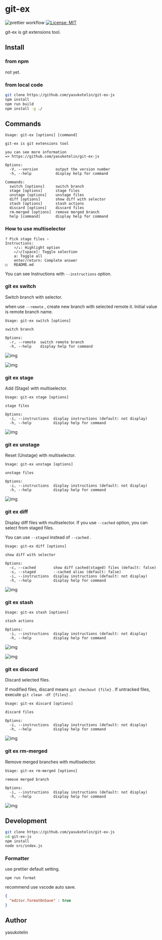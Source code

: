 # git-ex

![prettier workflow](https://github.com/yasukotelin/git-ex-js/actions/workflows/prettier.yml/badge.svg) [![License: MIT](https://img.shields.io/badge/License-MIT-yellow.svg)](https://opensource.org/licenses/MIT)

git-ex is git extensions tool.  

## Install

### from npm

not yet.

### from local code

```bash
git clone https://github.com/yasukotelin/git-ex-js
npm install
npm run build
npm install -g ./
```

## Commands

```
Usage: git-ex [options] [command]

git-ex is git extensions tool

you can see more information
=> https://github.com/yasukotelin/git-ex-js

Options:
  -V, --version        output the version number
  -h, --help           display help for command

Commands:
  switch [options]     switch branch
  stage [options]      stage files
  unstage [options]    unstage files
  diff [options]       show diff with selector
  stash [options]      stash actions
  discard [options]    discard files
  rm-merged [options]  remove merged branch
  help [command]       display help for command
```

### How to use multiselector

```
? Pick stage files ›  
Instructions:
    ↑/↓: Highlight option
    ←/→/[space]: Toggle selection
    a: Toggle all
    enter/return: Complete answer
◯   README.md
```

You can see Instructions with `--instructions` option.

### git ex switch

Switch branch with selector.

when use `--remote` , create new branch with selected remote it. Initial value is remote branch name.

```
Usage: git-ex switch [options]

switch branch

Options:
  -r, --remote  switch remote branch
  -h, --help    display help for command
```

![img](https://user-images.githubusercontent.com/31115673/147957478-6171990f-09e7-40e1-8205-5e71231ebb79.gif)

![img](https://user-images.githubusercontent.com/31115673/147957589-53bce884-75c7-4111-8ad5-73014ba68e60.gif)

### git ex stage

Add (Stage) with multiselector.

```
Usage: git-ex stage [options]

stage files

Options:
  -i, --instructions  display instructions (default: not display)
  -h, --help          display help for command
```

![img](https://user-images.githubusercontent.com/31115673/147958652-d54852e8-5c15-4414-8bd4-11d5faa23927.gif)

### git ex unstage

Reset (Unstage) with multiselector.

```
Usage: git-ex unstage [options]

unstage files

Options:
  -i, --instructions  display instructions (default: not display)
  -h, --help          display help for command
```

![img](https://user-images.githubusercontent.com/31115673/147958658-6ebc182a-a2b8-4dd7-a4fc-6eab510b9eb5.gif)

### git ex diff

Display diff files with multiselector. If you use `--cached` option, you can select from staged files.

You can use `--staged` instead of `--cached` .

```
Usage: git-ex diff [options]

show diff with selector

Options:
  -c, --cached        show diff cached(staged) files (default: false)
  -s, --staged        --cached alias (default: false)
  -i, --instructions  display instructions (default: not display)
  -h, --help          display help for command
```

![img](https://user-images.githubusercontent.com/31115673/147961425-8943f514-38a6-49b4-be4e-ea170c7a564a.gif)

### git ex stash

```
Usage: git-ex stash [options]

stash actions

Options:
  -i, --instructions  display instructions (default: not display)
  -h, --help          display help for command
```

![img](https://user-images.githubusercontent.com/31115673/147911812-a627034a-7175-4b20-a403-ba224e43163c.gif)

![img](https://user-images.githubusercontent.com/31115673/147911937-37b26c08-dcff-49e4-af0c-3d6d339163a9.gif)

### git ex discard

Discard selected files.

If modified files, discard means `git checkout {file}` . If untracked files, execute `git clean -df {files}` .

```
Usage: git-ex discard [options]

discard files

Options:
  -i, --instructions  display instructions (default: not display)
  -h, --help          display help for command
```

![img](https://user-images.githubusercontent.com/31115673/147961313-ed382494-95af-4918-b255-8b975fb1c451.gif)

### git ex rm-merged

Remove merged branches with multiselector.

```
Usage: git-ex rm-merged [options]

remove merged branch

Options:
  -i, --instructions  display instructions (default: not display)
  -h, --help          display help for command
```

![img](https://user-images.githubusercontent.com/31115673/147961419-6e620680-cb65-4411-b081-98c62b7731ad.gif)

## Development

```bash
git clone https://github.com/yasukotelin/git-ex-js
cd git-ex-js
npm install
node src/index.js
```

### Formatter

use prettier default setting.

```
npm run format
```

recommend use vscode auto save.

```setting.json
{
  "editor.formatOnSave" : true
}
```

## Author

yasukotelin
